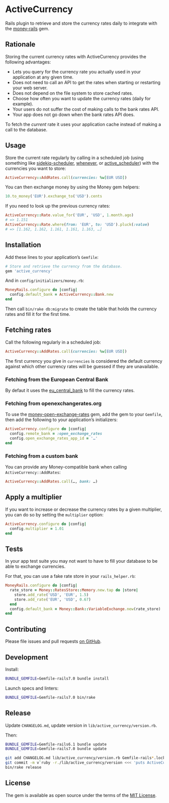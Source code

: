 # ActiveCurrency

Rails plugin to retrieve and store the currency rates daily to integrate
with the [money-rails] gem.

## Rationale

Storing the current currency rates with ActiveCurrency provides the following
advantages:

- Lets you query for the currency rate you actually used in your application at
  any given time.
- Does not need to call an API to get the rates when starting or restarting
  your web server.
- Does not depend on the file system to store cached rates.
- Choose how often you want to update the currency rates (daily for example).
- Your users do not suffer the cost of making calls to the bank rates API.
- Your app does not go down when the bank rates API does.

To fetch the *current* rate it uses your application cache instead of making
a call to the database.

## Usage

Store the current rate regularly by calling in a scheduled job (using something
like [sidekiq-scheduler], [whenever], or [active_scheduler]) with the currencies
you want to store:

```rb
ActiveCurrency::AddRates.call(currencies: %w[EUR USD])
```

You can then exchange money by using the Money gem helpers:

```rb
10.to_money('EUR').exchange_to('USD').cents
```

If you need to look up the previous currency rates:

```rb
ActiveCurrency::Rate.value_for('EUR', 'USD', 1.month.ago)
# => 1.151
ActiveCurrency::Rate.where(from: 'EUR', to: 'USD').pluck(:value)
# => [1.162, 1.162, 1.161, 1.161, 1.163, …]
```

## Installation

Add these lines to your application’s `Gemfile`:

```rb
# Store and retrieve the currency from the database.
gem 'active_currency'
```

And in `config/initializers/money.rb`:

```rb
MoneyRails.configure do |config|
  config.default_bank = ActiveCurrency::Bank.new
end
```

Then call `bin/rake db:migrate` to create the table that holds
the currency rates and fill it for the first time.

## Fetching rates

Call the following regularly in a scheduled job:

```rb
ActiveCurrency::AddRates.call(currencies: %w[EUR USD])
```

The first currency you give in `currencies` is considered the default currency
against which other currency rates will be guessed if they are unavailable.

### Fetching from the European Central Bank

By defaut it uses the [eu_central_bank] to fill the currency rates.

### Fetching from openexchangerates.org

To use the [money-open-exchange-rates] gem, add the gem to your `Gemfile`, then
add the following to your application’s initializers:

```rb
ActiveCurrency.configure do |config|
  config.remote_bank = :open_exchange_rates
  config.open_exchange_rates_app_id = '…'
end
```

### Fetching from a custom bank

You can provide any Money-compatible bank when calling
`ActiveCurrency::AddRates`:

```rb
ActiveCurrency::AddRates.call(…, bank: …)
```

## Apply a multiplier

If you want to increase or decrease the currency rates by a given multiplier,
you can do so by setting the `multiplier` option:

```rb
ActiveCurrency.configure do |config|
  config.multiplier = 1.01
end
```

## Tests

In your app test suite you may not want to have to fill your database to be
able to exchange currencies.

For that, you can use a fake rate store in your `rails_helper.rb`:

```rb
MoneyRails.configure do |config|
  rate_store = Money::RatesStore::Memory.new.tap do |store|
    store.add_rate('USD', 'EUR', 1.5)
    store.add_rate('EUR', 'USD', 0.67)
  end
  config.default_bank = Money::Bank::VariableExchange.new(rate_store)
end
```

## Contributing

Please file issues and pull requests [on GitHub].

## Development

Install:

```sh
BUNDLE_GEMFILE=Gemfile-rails7.0 bundle install
```

Launch specs and linters:

```sh
BUNDLE_GEMFILE=Gemfile-rails7.0 bin/rake
```

## Release

Update `CHANGELOG.md`, update version in `lib/active_currency/version.rb`.

Then:

```sh
BUNDLE_GEMFILE=Gemfile-rails6.1 bundle update
BUNDLE_GEMFILE=Gemfile-rails7.0 bundle update

git add CHANGELOG.md lib/active_currency/version.rb Gemfile-rails*.lock
git commit -m v`ruby -r./lib/active_currency/version <<< 'puts ActiveCurrency::VERSION'`
bin/rake release
```

## License

The gem is available as open source under the terms of the [MIT License].

[money-rails]: https://github.com/RubyMoney/money-rails
[sidekiq-scheduler]: https://github.com/Moove-it/sidekiq-scheduler
[whenever]: https://github.com/javan/whenever
[active_scheduler]: https://github.com/JustinAiken/active_scheduler
[eu_central_bank]: https://github.com/RubyMoney/eu_central_bank
[money-open-exchange-rates]: https://github.com/spk/money-open-exchange-rates
[on GitHub]: https://github.com/sunny/active_currency
[MIT License]: http://opensource.org/licenses/MIT

